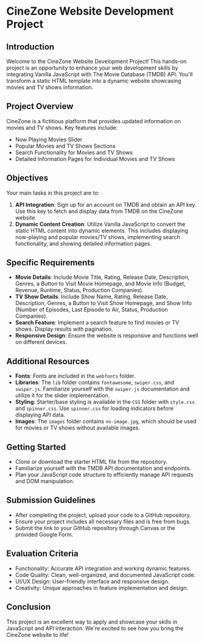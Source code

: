 # CineZone Website Development Project

## Introduction
Welcome to the CineZone Website Development Project! This hands-on project is an opportunity to enhance your web development skills by integrating Vanilla JavaScript with The Movie Database (TMDB) API. You'll transform a static HTML template into a dynamic website showcasing movies and TV shows information.

## Project Overview
CineZone is a fictitious platform that provides updated information on movies and TV shows. Key features include:
- Now Playing Movies Slider
- Popular Movies and TV Shows Sections
- Search Functionality for Movies and TV Shows
- Detailed Information Pages for Individual Movies and TV Shows

## Objectives
Your main tasks in this project are to:
1. **API Integration**: Sign up for an account on TMDB and obtain an API key. Use this key to fetch and display data from TMDB on the CineZone website.
2. **Dynamic Content Creation**: Utilize Vanilla JavaScript to convert the static HTML content into dynamic elements. This includes displaying now-playing and popular movies/TV shows, implementing search functionality, and showing detailed information pages.

## Specific Requirements
- **Movie Details**: Include Movie Title, Rating, Release Date, Description, Genres, a Button to Visit Movie Homepage, and Movie Info (Budget, Revenue, Runtime, Status, Production Companies).
- **TV Show Details**: Include Show Name, Rating, Release Date, Description, Genres, a Button to Visit Show Homepage, and Show Info (Number of Episodes, Last Episode to Air, Status, Production Companies).
- **Search Feature**: Implement a search feature to find movies or TV shows. Display results with pagination.
- **Responsive Design**: Ensure the website is responsive and functions well on different devices.

## Additional Resources
- **Fonts**: Fonts are included in the `webfonts` folder.
- **Libraries**: The `lib` folder contains `fontawesome`, `swiper.css`, and `swiper.js`. Familiarize yourself with the `swiper.js` documentation and utilize it for the slider implementation.
- **Styling**: Starter/base styling is available in the `CSS` folder with `style.css` and `spinner.css`. Use `spinner.css` for loading indicators before displaying API data.
- **Images**: The `images` folder contains `no-image.jpg`, which should be used for movies or TV shows without available images.

## Getting Started
- Clone or download the starter HTML file from the repository.
- Familiarize yourself with the TMDB API documentation and endpoints.
- Plan your JavaScript code structure to efficiently manage API requests and DOM manipulation.

## Submission Guidelines
- After completing the project, upload your code to a GitHub repository.
- Ensure your project includes all necessary files and is free from bugs.
- Submit the link to your GitHub repository through Canvas or the provided Google Form.

## Evaluation Criteria
- Functionality: Accurate API integration and working dynamic features.
- Code Quality: Clean, well-organized, and documented JavaScript code.
- UI/UX Design: User-friendly interface and responsive design.
- Creativity: Unique approaches in feature implementation and design.

## Conclusion
This project is an excellent way to apply and showcase your skills in JavaScript and API interaction. We're excited to see how you bring the CineZone website to life!
